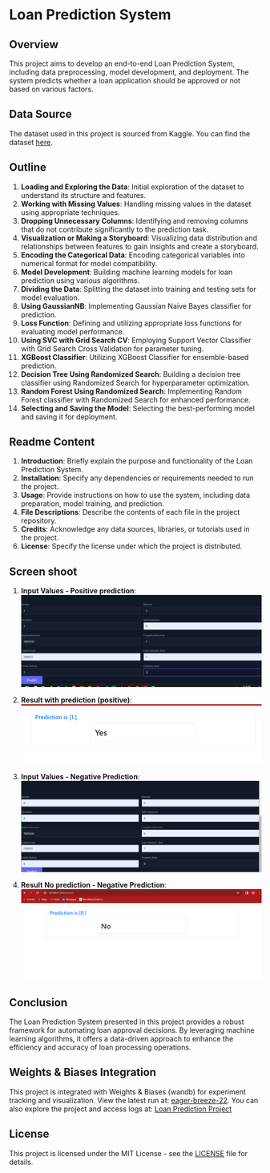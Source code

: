 # Loan Prediction System

## Overview

This project aims to develop an end-to-end Loan Prediction System, including data preprocessing, model development, and deployment. The system predicts whether a loan application should be approved or not based on various factors.

## Data Source

The dataset used in this project is sourced from Kaggle. You can find the dataset [here](https://www.kaggle.com/datasets/burak3ergun/loan-data-set).

## Outline

1. **Loading and Exploring the Data**: Initial exploration of the dataset to understand its structure and features.
2. **Working with Missing Values**: Handling missing values in the dataset using appropriate techniques.
3. **Dropping Unnecessary Columns**: Identifying and removing columns that do not contribute significantly to the prediction task.
4. **Visualization or Making a Storyboard**: Visualizing data distribution and relationships between features to gain insights and create a storyboard.
5. **Encoding the Categorical Data**: Encoding categorical variables into numerical format for model compatibility.
6. **Model Development**: Building machine learning models for loan prediction using various algorithms.
7. **Dividing the Data**: Splitting the dataset into training and testing sets for model evaluation.
8. **Using GaussianNB**: Implementing Gaussian Naive Bayes classifier for prediction.
9. **Loss Function**: Defining and utilizing appropriate loss functions for evaluating model performance.
10. **Using SVC with Grid Search CV**: Employing Support Vector Classifier with Grid Search Cross Validation for parameter tuning.
11. **XGBoost Classifier**: Utilizing XGBoost Classifier for ensemble-based prediction.
12. **Decision Tree Using Randomized Search**: Building a decision tree classifier using Randomized Search for hyperparameter optimization.
13. **Random Forest Using Randomized Search**: Implementing Random Forest classifier with Randomized Search for enhanced performance.
14. **Selecting and Saving the Model**: Selecting the best-performing model and saving it for deployment.

## Readme Content

1. **Introduction**: Briefly explain the purpose and functionality of the Loan Prediction System.
2. **Installation**: Specify any dependencies or requirements needed to run the project.
3. **Usage**: Provide instructions on how to use the system, including data preparation, model training, and prediction.
4. **File Descriptions**: Describe the contents of each file in the project repository.
5. **Credits**: Acknowledge any data sources, libraries, or tutorials used in the project.
6. **License**: Specify the license under which the project is distributed.

## Screen shoot

1. **Input Values - Positive prediction**:
   ![alt text](image-2.png)
2. **Result with prediction (positive)**:
   ![alt text](image-3.png)

3. **Input Values - Negative Prediction**:
   ![alt text](image-1.png)

4. **Result No prediction - Negative Prediction**:
   ![alt text](image.png)

## Conclusion

The Loan Prediction System presented in this project provides a robust framework for automating loan approval decisions. By leveraging machine learning algorithms, it offers a data-driven approach to enhance the efficiency and accuracy of loan processing operations.

## Weights & Biases Integration

This project is integrated with Weights & Biases (wandb) for experiment tracking and visualization. View the latest run at: [eager-breeze-22](https://wandb.ai/ericmaniraguha/loan_prediction_project/runs/4pz3wlsb). You can also explore the project and access logs at: [Loan Prediction Project](https://wandb.ai/ericmaniraguha/loan_prediction_project)

## License

This project is licensed under the MIT License - see the [LICENSE](LICENSE) file for details.
